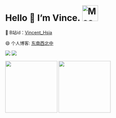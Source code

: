 # Hello 👋 I’m Vince. <img src="https://i.imgur.com/veZrcC7.gif" alt="Meaow" width="50" />
💬 B站id：[Vincent_Hsia](https://space.bilibili.com/16127372)

😄 个人博客: [东南西北中](https://vincent3hsia.github.io/)
<div>
<!--   <p><img src="avatar.svg" height="200" /></p> -->
<!--   <p align="center">🔭 I’m Vince.</p> -->


<!--   <p>懒惰的人总是被世界推动着做事，在被动中遭受着“不得不”的折磨，在空虚中享受着自欺欺人的舒适。</p> -->
  <p>
    <img src="https://img.shields.io/github/followers/Vincent3Hsia" />
    <img src="https://img.shields.io/github/stars/Vincent3Hsia" />
<!--     <img src="https://visitor-badge.laobi.icu/badge?page_id=Vincent3Hsia.Vincent3Hsia.README.md" /> -->
  </p>
  
  <p>
    <img
      src="https://github-readme-stats.vercel.app/api?username=Vincent3Hsia&show_icons=true&theme=dark" height="165" />
    <img
      src="https://github-readme-stats.vercel.app/api/top-langs/?username=Vincent3Hsia&layout=compact&theme=dark" height="165" />
  </p>
</div>

<div>
<!--   todo  加网页导航 -->
</div>

<!-- ![Vincent3Hsia's github stats](https://github-readme-stats.vercel.app/api?username=Vincent3Hsia&show_icons=true&include_all_commits=true&theme=dark)   -->
<!-- ![Top Langs](https://github-readme-stats.vercel.app/api/top-langs/?username=Vincent3Hsia&layout=compact&theme=dark) -->



<!-- 
**Vincent3Hsia/Vincent3Hsia** is a ✨ _special_ ✨ repository because its `README.md` (this file) appears on your GitHub profile.

Here are some ideas to get you started:

- 🔭 I’m currently working on ...
- 🌱 I’m currently learning ...
- 👯 I’m looking to collaborate on ...
- 🤔 I’m looking for help with ...
- 💬 Ask me about ...
- 📫 How to reach me: ...
- 😄 Pronouns: ...
- ⚡ Fun fact: ...
 -->


